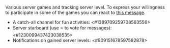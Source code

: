Various server games and tracking server level. To express your willingness to participate in some of the games you can react to [this message](<https://discord.com/channels/822931925618524240/909039228904689675/1268861215908565096>).
- A catch-all channel for fun activities: <#1389709259708563556>
- Server starboard (use :star: to vote for messages): <#1230099437423038535>
- Notifications on gained server levels: <#909151678597582878>
